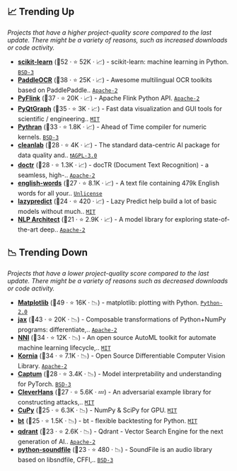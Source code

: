 ## 📈 Trending Up

_Projects that have a higher project-quality score compared to the last update. There might be a variety of reasons, such as increased downloads or code activity._

- <b><a href="https://github.com/scikit-learn/scikit-learn">scikit-learn</a></b> (🥇52 ·  ⭐ 52K · 📈) - scikit-learn: machine learning in Python. <code><a href="http://bit.ly/3aKzpTv">BSD-3</a></code> <code><img src="https://git.io/JLy1F" style="display:inline;" width="13" height="13"></code>
- <b><a href="https://github.com/PaddlePaddle/PaddleOCR">PaddleOCR</a></b> (🥇38 ·  ⭐ 25K · 📈) - Awesome multilingual OCR toolkits based on PaddlePaddle.. <code><a href="http://bit.ly/3nYMfla">Apache-2</a></code> <code><img src="https://git.io/JLy1M" style="display:inline;" width="13" height="13"></code>
- <b><a href="https://github.com/apache/flink">PyFlink</a></b> (🥈37 ·  ⭐ 20K · 📈) - Apache Flink Python API. <code><a href="http://bit.ly/3nYMfla">Apache-2</a></code>
- <b><a href="https://github.com/pyqtgraph/pyqtgraph">PyQtGraph</a></b> (🥈35 ·  ⭐ 3K · 📈) - Fast data visualization and GUI tools for scientific / engineering.. <code><a href="http://bit.ly/34MBwT8">MIT</a></code>
- <b><a href="https://github.com/serge-sans-paille/pythran">Pythran</a></b> (🥇33 ·  ⭐ 1.8K · 📈) - Ahead of Time compiler for numeric kernels. <code><a href="http://bit.ly/3aKzpTv">BSD-3</a></code>
- <b><a href="https://github.com/cleanlab/cleanlab">cleanlab</a></b> (🥈28 ·  ⭐ 4K · 📈) - The standard data-centric AI package for data quality and.. <code><a href="http://bit.ly/3pwmjO5">❗️AGPL-3.0</a></code>
- <b><a href="https://github.com/mindee/doctr">doctr</a></b> (🥉28 ·  ⭐ 1.3K · 📈) - docTR (Document Text Recognition) - a seamless, high-.. <code><a href="http://bit.ly/3nYMfla">Apache-2</a></code> <code><img src="https://git.io/JLy1A" style="display:inline;" width="13" height="13"></code> <code><img src="https://git.io/JLy1Q" style="display:inline;" width="13" height="13"></code>
- <b><a href="https://github.com/dwyl/english-words">english-words</a></b> (🥉27 ·  ⭐ 8.1K · 📈) - A text file containing 479k English words for all your.. <code><a href="http://bit.ly/3rvuUlR">Unlicense</a></code>
- <b><a href="https://github.com/shankarpandala/lazypredict">lazypredict</a></b> (🥈24 ·  ⭐ 420 · 📈) - Lazy Predict help build a lot of basic models without much.. <code><a href="http://bit.ly/34MBwT8">MIT</a></code> <code><img src="https://git.io/JLy1F" style="display:inline;" width="13" height="13"></code>
- <b><a href="https://github.com/IntelLabs/nlp-architect">NLP Architect</a></b> (🥉21 ·  ⭐ 2.9K · 📈) - A model library for exploring state-of-the-art deep.. <code><a href="http://bit.ly/3nYMfla">Apache-2</a></code>

## 📉 Trending Down

_Projects that have a lower project-quality score compared to the last update. There might be a variety of reasons such as decreased downloads or code activity._

- <b><a href="https://github.com/matplotlib/matplotlib">Matplotlib</a></b> (🥇49 ·  ⭐ 16K · 📉) - matplotlib: plotting with Python. <code><a href="http://bit.ly/35wkF7y">Python-2.0</a></code>
- <b><a href="https://github.com/google/jax">jax</a></b> (🥇43 ·  ⭐ 20K · 📉) - Composable transformations of Python+NumPy programs: differentiate,.. <code><a href="http://bit.ly/3nYMfla">Apache-2</a></code>
- <b><a href="https://github.com/microsoft/nni">NNI</a></b> (🥇34 ·  ⭐ 12K · 📉) - An open source AutoML toolkit for automate machine learning lifecycle,.. <code><a href="http://bit.ly/34MBwT8">MIT</a></code>
- <b><a href="https://github.com/kornia/kornia">Kornia</a></b> (🥈34 ·  ⭐ 7.1K · 📉) - Open Source Differentiable Computer Vision Library. <code><a href="http://bit.ly/3nYMfla">Apache-2</a></code> <code><img src="https://git.io/JLy1Q" style="display:inline;" width="13" height="13"></code>
- <b><a href="https://github.com/pytorch/captum">Captum</a></b> (🥈28 ·  ⭐ 3.4K · 📉) - Model interpretability and understanding for PyTorch. <code><a href="http://bit.ly/3aKzpTv">BSD-3</a></code> <code><img src="https://git.io/JLy1Q" style="display:inline;" width="13" height="13"></code>
- <b><a href="https://github.com/cleverhans-lab/cleverhans">CleverHans</a></b> (🥈27 ·  ⭐ 5.6K · 💤) - An adversarial example library for constructing attacks,.. <code><a href="http://bit.ly/34MBwT8">MIT</a></code> <code><img src="https://git.io/JLy1A" style="display:inline;" width="13" height="13"></code>
- <b><a href="https://github.com/cupy/cupy">CuPy</a></b> (🥈25 ·  ⭐ 6.3K · 📉) - NumPy & SciPy for GPU. <code><a href="http://bit.ly/34MBwT8">MIT</a></code>
- <b><a href="https://github.com/pmorissette/bt">bt</a></b> (🥉25 ·  ⭐ 1.5K · 📉) - bt - flexible backtesting for Python. <code><a href="http://bit.ly/34MBwT8">MIT</a></code>
- <b><a href="https://github.com/qdrant/qdrant">qdrant</a></b> (🥉23 ·  ⭐ 2.6K · 📉) - Qdrant - Vector Search Engine for the next generation of AI.. <code><a href="http://bit.ly/3nYMfla">Apache-2</a></code>
- <b><a href="https://github.com/bastibe/python-soundfile">python-soundfile</a></b> (🥉23 ·  ⭐ 480 · 📉) - SoundFile is an audio library based on libsndfile, CFFI,.. <code><a href="http://bit.ly/3aKzpTv">BSD-3</a></code>

